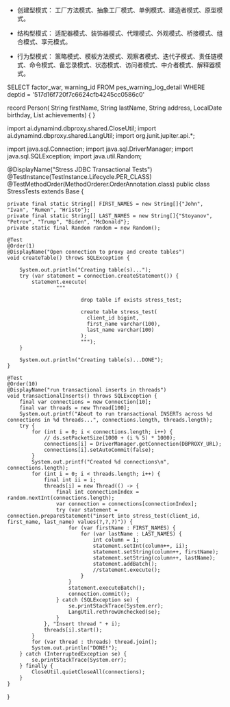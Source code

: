 

+ 创建型模式： 工厂方法模式、抽象工厂模式、单例模式、建造者模式、原型模式。

+ 结构型模式： 适配器模式、装饰器模式、代理模式、外观模式、桥接模式、组合模式、享元模式。

+ 行为型模式： 策略模式、模板方法模式、观察者模式、迭代子模式、责任链模式、命令模式、备忘录模式、状态模式、访问者模式、中介者模式、解释器模式。








SELECT
			factor_war,
			warning_id
		FROM
			pes_warning_log_detail
		WHERE
			deptid = '517d16f720f7c6624cfb4245cc0586c0'
			


record Person(
    String firstName,
    String lastName,
    String address,
    LocalDate birthday,
    List<String> achievements) {
}



import ai.dynamind.dbproxy.shared.CloseUtil;
import ai.dynamind.dbproxy.shared.LangUtil;
import org.junit.jupiter.api.*;

import java.sql.Connection;
import java.sql.DriverManager;
import java.sql.SQLException;
import java.util.Random;

@DisplayName("Stress JDBC Transactional Tests")
@TestInstance(TestInstance.Lifecycle.PER_CLASS)
@TestMethodOrder(MethodOrderer.OrderAnnotation.class)
public class StressTests extends Base {

    private final static String[] FIRST_NAMES = new String[]{"John", "Ivan", "Rumen", "Hristo"};
    private final static String[] LAST_NAMES = new String[]{"Stoyanov", "Petrov", "Trump", "Biden", "McDonald"};
    private static final Random random = new Random();

    @Test
    @Order(1)
    @DisplayName("Open connection to proxy and create tables")
    void createTable() throws SQLException {

        System.out.println("Creating table(s)...");
        try (var statement = connection.createStatement()) {
            statement.execute(
                    """

                            drop table if exists stress_test;

                            create table stress_test(
                              client_id bigint,
                              first_name varchar(100),
                              last_name varchar(100)
                            );
                            """);
        }

        System.out.println("Creating table(s)...DONE");
    }

    @Test
    @Order(10)
    @DisplayName("run transactional inserts in threads")
    void transactionalInserts() throws SQLException {
        final var connections = new Connection[10];
        final var threads = new Thread[100];
        System.out.printf("About to run transactional INSERTs across %d connections in %d threads...", connections.length, threads.length);
        try {
            for (int i = 0; i < connections.length; i++) {
                // ds.setPacketSize(1000 + (i % 5) * 1000);
                connections[i] = DriverManager.getConnection(DBPROXY_URL);
                connections[i].setAutoCommit(false);
            }
            System.out.printf("Created %d connections\n", connections.length);
            for (int i = 0; i < threads.length; i++) {
                final int ii = i;
                threads[i] = new Thread(() -> {
                    final int connectionIndex = random.nextInt(connections.length);
                    var connection = connections[connectionIndex];
                    try (var statement = connection.prepareStatement("insert into stress_test(client_id, first_name, last_name) values(?,?,?)")) {
                        for (var firstName : FIRST_NAMES) {
                            for (var lastName : LAST_NAMES) {
                                int column = 1;
                                statement.setInt(column++, ii);
                                statement.setString(column++, firstName);
                                statement.setString(column++, lastName);
                                statement.addBatch();
                                //statement.execute();
                            }
                        }
                        statement.executeBatch();
                        connection.commit();
                    } catch (SQLException se) {
                        se.printStackTrace(System.err);
                        LangUtil.rethrowUnchecked(se);
                    }
                }, "Insert thread " + i);
                threads[i].start();
            }
            for (var thread : threads) thread.join();
            System.out.println("DONE!");
        } catch (InterruptedException se) {
            se.printStackTrace(System.err);
        } finally {
            CloseUtil.quietCloseAll(connections);
        }
    }
}			
